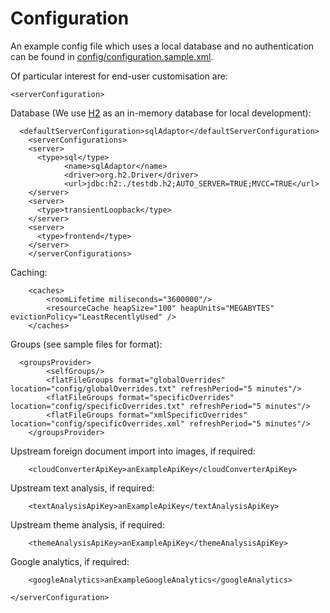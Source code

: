 # Configuration

An example config file which uses a local database and no authentication can be found in [config/configuration.sample.xml](config/configuration.sample.xml).

Of particular interest for end-user customisation are:

```
<serverConfiguration>
```

Database (We use [H2](http://www.h2database.com) as an in-memory database for local development):
```
  <defaultServerConfiguration>sqlAdaptor</defaultServerConfiguration>
	<serverConfigurations>
    <server>
      <type>sql</type>
			<name>sqlAdaptor</name>
			<driver>org.h2.Driver</driver>
			<url>jdbc:h2:./testdb.h2;AUTO_SERVER=TRUE;MVCC=TRUE</url>
    </server>
    <server>
      <type>transientLoopback</type>
    </server>
    <server>
      <type>frontend</type>
    </server>
	</serverConfigurations>
```

Caching:
```
	<caches>
		<roomLifetime miliseconds="3600000"/>
		<resourceCache heapSize="100" heapUnits="MEGABYTES" evictionPolicy="LeastRecentlyUsed" />
	</caches>
```

Groups (see sample files for format):
```
  <groupsProvider>
		<selfGroups/>
		<flatFileGroups format="globalOverrides" location="config/globalOverrides.txt" refreshPeriod="5 minutes"/>
		<flatFileGroups format="specificOverrides" location="config/specificOverrides.txt" refreshPeriod="5 minutes"/>
		<flatFileGroups format="xmlSpecificOverrides" location="config/specificOverrides.xml" refreshPeriod="5 minutes"/>
	</groupsProvider>
```

Upstream foreign document import into images, if required:
```
	<cloudConverterApiKey>anExampleApiKey</cloudConverterApiKey>
```

Upstream text analysis, if required:
```
	<textAnalysisApiKey>anExampleApiKey</textAnalysisApiKey>
```

Upstream theme analysis, if required:
```
	<themeAnalysisApiKey>anExampleApiKey</themeAnalysisApiKey>
```

Google analytics, if required:
```
	<googleAnalytics>anExampleGoogleAnalytics</googleAnalytics>
```

```
</serverConfiguration>
```
